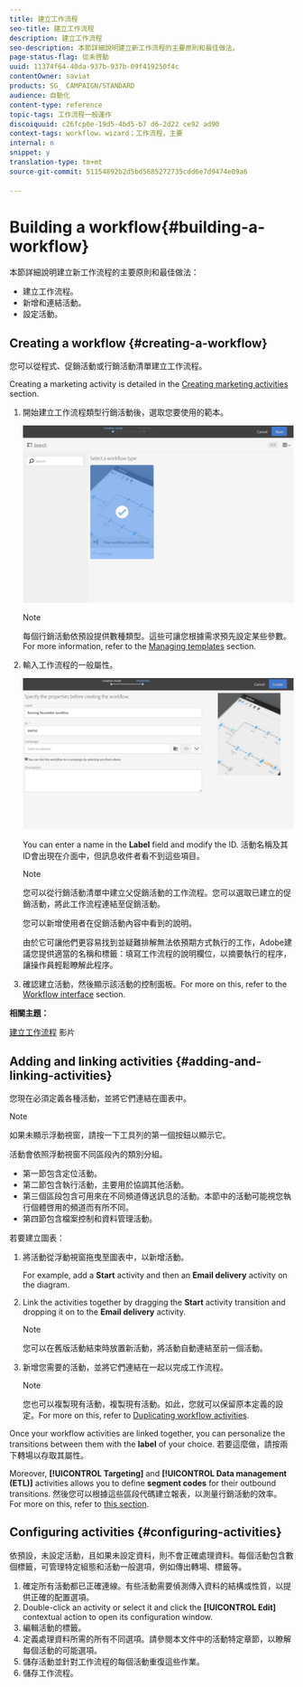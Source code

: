 ```yaml
---
title: 建立工作流程
seo-title: 建立工作流程
description: 建立工作流程
seo-description: 本節詳細說明建立新工作流程的主要原則和最佳做法。
page-status-flag: 從未啓動
uuid: 11374f64-40da-937b-937b-09f419250f4c
contentOwner: saviat
products: SG_ CAMPAIGN/STANDARD
audience: 自動化
content-type: reference
topic-tags: 工作流程一般運作
discoiquuid: c26fcp0e-19d5-4bd5-b7 d6-2d22 ce92 ad90
context-tags: workflow，wizard；工作流程，主要
internal: n
snippet: y
translation-type: tm+mt
source-git-commit: 51154892b2d5bd5685272735cdd6e7d9474e09a6

---
```



# Building a workflow{#building-a-workflow}

本節詳細說明建立新工作流程的主要原則和最佳做法：

* 建立工作流程。
* 新增和連結活動。
* 設定活動。

## Creating a workflow {#creating-a-workflow}

您可以從程式、促銷活動或行銷活動清單建立工作流程。

Creating a marketing activity is detailed in the [Creating marketing activities](../../start/using/marketing-activities.md#creating-a-marketing-activity) section.

1. 開始建立工作流程類型行銷活動後，選取您要使用的範本。

   ![](assets/workflow_creation_1.png)

   >[!NOTE]
   >
   >每個行銷活動依預設提供數種類型。這些可讓您根據需求預先設定某些參數。For more information, refer to the [Managing templates](../../start/using/about-templates.md) section.

1. 輸入工作流程的一般屬性。

   ![](assets/workflow_creation_2.png)

   You can enter a name in the **Label** field and modify the ID. 活動名稱及其ID會出現在介面中，但訊息收件者看不到這些項目。

   >[!NOTE]
   >
   >您可以從行銷活動清單中建立父促銷活動的工作流程。您可以選取已建立的促銷活動，將此工作流程連結至促銷活動。

   您可以新增使用者在促銷活動內容中看到的說明。

   由於它可讓他們更容易找到並疑難排解無法依預期方式執行的工作，Adobe建議您提供適當的名稱和標籤：填寫工作流程的說明欄位，以摘要執行的程序，讓操作員輕鬆瞭解此程序。

1. 確認建立活動，然後顯示該活動的控制面板。For more on this, refer to the [Workflow interface](../../automating/using/workflow-interface.md) section.

**相關主題：**

[建立工作流程](https://helpx.adobe.com/campaign/kt/acs/using/acs-create-workflow-feature-video-use.html) 影片

## Adding and linking activities {#adding-and-linking-activities}

您現在必須定義各種活動，並將它們連結在圖表中。

>[!NOTE]
>
>如果未顯示浮動視窗，請按一下工具列的第一個按鈕以顯示它。

活動會依照浮動視窗不同區段內的類別分組。

* 第一節包含定位活動。
* 第二節包含執行活動，主要用於協調其他活動。
* 第三個區段包含可用來在不同頻道傳送訊息的活動。本節中的活動可能視您執行個體啓用的頻道而有所不同。
* 第四節包含檔案控制和資料管理活動。

若要建立圖表：

1. 將活動從浮動視窗拖曳至圖表中，以新增活動。

   For example, add a **Start** activity and then an **Email delivery** activity on the diagram.

1. Link the activities together by dragging the **Start** activity transition and dropping it on to the **Email delivery** activity.

   >[!NOTE]
   >
   >您可以在舊版活動結束時放置新活動，將活動自動連結至前一個活動。

1. 新增您需要的活動，並將它們連結在一起以完成工作流程。

   >[!NOTE]
   >
   >您也可以複製現有活動，複製現有活動。如此，您就可以保留原本定義的設定。For more on this, refer to [Duplicating workflow activities](../../automating/using/workflow-interface.md#duplicating-workflow-activities).

Once your workflow activities are linked together, you can personalize the transitions between them with the **label** of your choice. 若要這麼做，請按兩下轉場以存取其屬性。

Moreover, **[!UICONTROL Targeting]** and **[!UICONTROL Data management (ETL)]** activities allows you to define **segment codes** for their outbound transitions. 然後您可以根據這些區段代碼建立報表，以測量行銷活動的效率。For more on this, refer to [this section](../../reporting/using/creating-a-report-workflow-segment.md).

## Configuring activities {#configuring-activities}

依預設，未設定活動，且如果未設定資料，則不會正確處理資料。每個活動包含數個標籤，可管理特定組態和活動一般選項，例如傳出轉場、標籤等。

1. 確定所有活動都已正確連線。有些活動需要偵測傳入資料的結構或性質，以提供正確的配置選項。
1. Double-click an activity or select it and click the **[!UICONTROL Edit]** contextual action to open its configuration window.
1. 編輯活動的標籤。
1. 定義處理資料所需的所有不同選項。請參閱本文件中的活動特定章節，以瞭解每個活動的可能選項。
1. 儲存活動並針對工作流程的每個活動重復這些作業。
1. 儲存工作流程。

